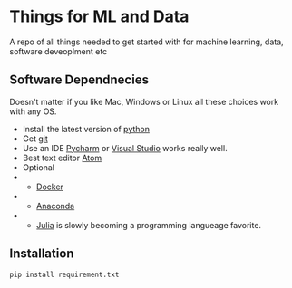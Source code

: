 # Things for ML and Data
A repo of all things needed to get started with for machine learning, data, software deveoplment etc

## Software Dependnecies
Doesn't matter if you like Mac, Windows or Linux all these choices work with any OS.
- Install the latest version of [python](https://www.python.org/downloads/)
- Get [git](https://git-scm.com/)
- Use an IDE [Pycharm](https://www.jetbrains.com/pycharm/) or [Visual Studio](https://code.visualstudio.com/download) works really well.
- Best text editor [Atom](https://atom.io/) 
- Optional
- - [Docker](https://docs.docker.com/get-docker/)
- - [Anaconda](https://www.anaconda.com/products/individual-d)
- - [Julia](https://julialang.org/) is slowly becoming a programming langueage favorite. 

## Installation
```bash
pip install requirement.txt
```
